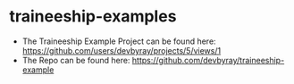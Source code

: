 # traineeship-examples

- The Traineeship Example Project can be found here: https://github.com/users/devbyray/projects/5/views/1
- The Repo can be found here: https://github.com/devbyray/traineeship-example
